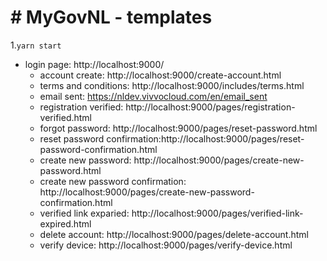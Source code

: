 # # MyGovNL - templates

1.```yarn start```
   * login page: http://localhost:9000/
      * account create: http://localhost:9000/create-account.html
      * terms and conditions: http://localhost:9000/includes/terms.html 
      * email sent: https://nldev.vivvocloud.com/en/email_sent
      * registration verified: http://localhost:9000/pages/registration-verified.html
      * forgot password: http://localhost:9000/pages/reset-password.html
      * reset password confirmation:http://localhost:9000/pages/reset-password-confirmation.html
      * create new password: http://localhost:9000/pages/create-new-password.html
      * create new password confirmation: http://localhost:9000/pages/create-new-password-confirmation.html
      * verified link exparied: http://localhost:9000/pages/verified-link-expired.html
      * delete account: http://localhost:9000/pages/delete-account.html
      * verify device: http://localhost:9000/pages/verify-device.html




